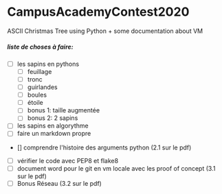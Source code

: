 # CampusAcademyContest2020
ASCII Christmas Tree using Python + some documentation about VM

##### liste de choses à faire:
- [ ] les sapins en pythons
  - [ ] feuillage
  - [ ] tronc
  - [ ] guirlandes
  - [ ] boules
  - [ ] étoile
  - [ ] bonus 1: taille augmentée
  - [ ] bonus 2: 2 sapins
- [ ] les sapins en algorythme
- [ ] faire un markdown propre
- [] comprendre l'histoire des arguments python (2.1 sur le pdf)
- [ ] vérifier le code avec PEP8 et flake8
- [ ] document word pour le git en vm locale avec les proof of concept (3.1 sur le pdf)
- [ ] Bonus Réseau (3.2 sur le pdf)